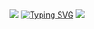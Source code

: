 <img src="https://capsule-render.vercel.app/api?type=waving&color=BDBDC8&height=150&section=header" />
<a href="https://git.io/typing-svg"><img src="https://readme-typing-svg.demolab.com?font=Fira+Code&size=40&text-align=center&pause=1000&color=ACACAC&width=435&lines=Welcome+My+Gihub" alt="Typing SVG" /></a>
<img src="https://capsule-render.vercel.app/api?type=waving&color=BDBDC8&height=150&section=footer" />
